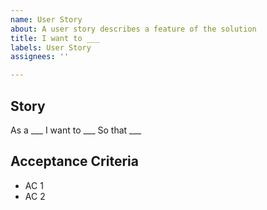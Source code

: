 ```yaml
---
name: User Story
about: A user story describes a feature of the solution
title: I want to ___
labels: User Story
assignees: ''

---
```


## Story

As a ___
I want to ___
So that ___

## Acceptance Criteria

* AC 1
* AC 2
